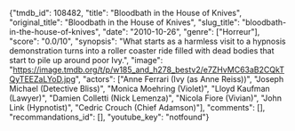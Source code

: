 {"tmdb_id": 108482, "title": "Bloodbath in the House of Knives", "original_title": "Bloodbath in the House of Knives", "slug_title": "bloodbath-in-the-house-of-knives", "date": "2010-10-26", "genre": ["Horreur"], "score": "0.0/10", "synopsis": "What starts as a harmless visit to a hypnosis demonstration turns into a roller coaster ride filled with dead bodies that start to pile up around poor Ivy.", "image": "https://image.tmdb.org/t/p/w185_and_h278_bestv2/e7ZHvMC63aB2CQkTQyTEEZaLYoD.jpg", "actors": ["Anne Ferrari (Ivy (as Anne Reiss))", "Joseph Michael (Detective Bliss)", "Monica Moehring (Violet)", "Lloyd Kaufman (Lawyer)", "Damien Colletti (Nick Lemenza)", "Nicola Fiore (Vivian)", "John Link (Hypnotist)", "Cedric Crouch (Chief Adamson)"], "comments": [], "recommandations_id": [], "youtube_key": "notfound"}